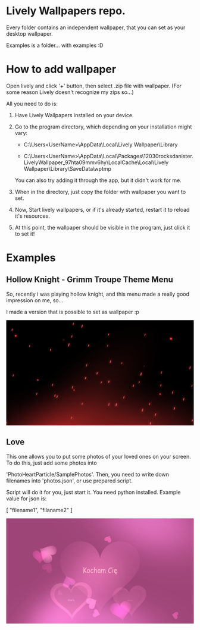 # Lively Wallpapers repo.

Every folder contains an independent wallpaper, that you can set as your desktop wallpaper.

Examples is a folder... with examples :D


# How to add wallpaper

Open lively and click '+' button, then select .zip file with wallpaper. (For some reason Lively doesn't recognize my zips so...)

All you need to do is:

1) Have Lively Wallpapers installed on your device.

2) Go to the program directory, which depending on your installation might vary:

    - C:\Users\<UserName>\AppData\Local\Lively Wallpaper\Library

    - C:\Users\<UserName>\AppData\Local\Packages\12030rocksdanister.LivelyWallpaper_97hta09mmv6hy\LocalCache\Local\Lively Wallpaper\Library\SaveData\wptmp

    You can also try adding it through the app, but it didn't work for me.

3) When in the directory, just copy the folder with wallpaper you want to set.

4) Now, Start lively wallpapers, or if it's already started, restart it to reload it's resources.

5) At this point, the wallpaper should be visible in the program, just click it to set it!


# Examples

## Hollow Knight - Grimm Troupe Theme Menu

So, recently i was playing hollow knight, and this menu made a really good impression on me, so... 

I made a version that is possible to set as wallpaper :p

![HollowKnightGrimmTropeMenu](Examples/HollowKnightGrimmTropeMenu.png)


## Love

This one allows you to put some photos of your loved ones on your screen. To do this, just add some photos into 

'PhotoHeartParticle/SamplePhotos'. Then, you need to write down filenames into 'photos.json', or use prepared script.

Script will do it for you, just start it. You need python installed. Example value for json is:

[
    "filename1",
    "filaname2"
]

![Love](Examples/Love.png)